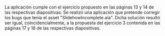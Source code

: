 La aplicación cumple con el ejercicio propuesto en las páginas 13 y 14 de las respectivas diapositivas:
Se realizó una aplicación que pretende corregir los bugs que tenía el asset "SlidehowIncomplete.aia". Dicha solución resultó
ser igual, coincidencialmente, a la propuesta del ejercicio 3 contenida en las páginas 17 y 18 de las respectivas diapositivas.
